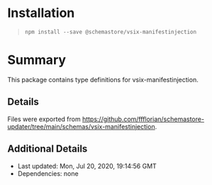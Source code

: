 # Installation
> `npm install --save @schemastore/vsix-manifestinjection`

# Summary
This package contains type definitions for vsix-manifestinjection.

## Details
Files were exported from https://github.com/ffflorian/schemastore-updater/tree/main/schemas/vsix-manifestinjection.

## Additional Details
* Last updated: Mon, Jul 20, 2020, 19:14:56 GMT
* Dependencies: none
